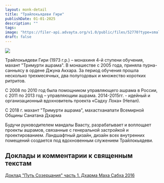 ```yaml
---
layout: monk-detail
title: "Трайлокьядеви Гири"
publishDate: 01-01-2025
description: ""
tags:
image: "https://filer-api.advayta.org/v1.0/public/files/52770?type=small"
draft: false
---
```


![](https://filer-api.advayta.org/v1.0/public/files/52770?size=medium) 

 Трайлокьядеви Гири (1973 г.р.) – монахиня 4-й ступени обучения, махант "Тримурти ашрама". В монашестве с 2005 года, приняла пурна-санньясу в ордене Джуна Акхара. За период обучения прошла несколько трехмесячных, два полугодовых и множество коротких ритритов.

 С 2008 по 2010 год была помощником управляющего ашрама в России, с 2011 по 2013 год – управляющим ашрама. 2014-2015гг. - идейный и организационный вдохновитель проекта «Садху Лока» (Непал). 

 С 2018 г. махант "Тримурти ашрама", махастханапати Всемирной Общины Санатана Дхарма

 Будучи руководителем мандалы Ваасту, разрабатывает и воплощает проекты ашрамов, связанные с генеральной застройкой и проектированием. Ландшафтный дизайн, дизайн всех внутренних помещений создается под вдохновенным служением Трайлокьядеви.

## Доклады и комментарии к священным текстам
[Доклад "Путь Созерцания" часть 1\. Дхарма Маха Сабха 2016](https://www.youtube.com/watch?v=9JeTbGbSjcE) 
  
  
